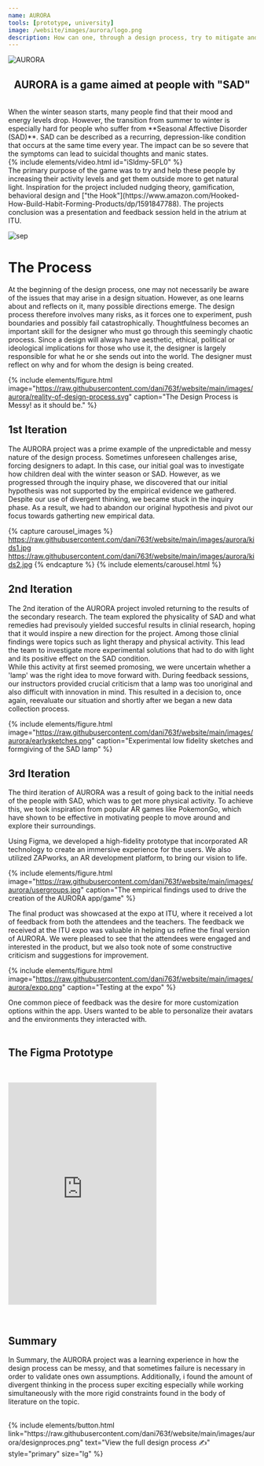 ```yaml
---
name: AURORA
tools: [prototype, university]
image: /website/images/aurora/logo.png
description: How can one, through a design process, try to mitigate and prevent the complex emotional issues that arise in connection with the change of season from summer to winter?
---
```

![AURORA](/website/images/aurora/aurora.png)  
## <center>AURORA is a game aimed at people with "SAD"<center/>
<br>
When the winter season starts, many people find that their mood and energy levels drop. However, the transition from summer to winter is especially hard for people who suffer from **Seasonal Affective Disorder (SAD)**. SAD can be described as a recurring, depression-like condition that occurs at the same time every year. The impact can be so severe that the symptoms can lead to suicidal thoughts and manic states.  
<br>
{% include elements/video.html id="iSldmy-5FL0" %}
<br>
The primary purpose of the game was to try and help these people by increasing their activity levels and get them outside more to get natural light. Inspiration for the project included nudging theory, gamification, behavioral design and ["the Hook"](https://www.amazon.com/Hooked-How-Build-Habit-Forming-Products/dp/1591847788). The projects conclusion was a presentation and feedback session held in the atrium at ITU.  
<br>

![sep](/website/images/sep.svg)

# The Process
At the beginning of the design process, one may not necessarily be aware of the issues that may arise in a design situation. However, as one learns about and reflects on it, many possible directions emerge. The design process therefore involves many risks, as it forces one to experiment, push boundaries and possibly fail catastrophically. Thoughtfulness becomes an important skill for the designer who must go through this seemingly chaotic process. Since a design will always have aesthetic, ethical, political or ideological implications for those who use it, the designer is largely responsible for what he or she sends out into the world. The designer must reflect on why and for whom the design is being created.

{% include elements/figure.html image="https://raw.githubusercontent.com/dani763f/website/main/images/aurora/reality-of-design-process.svg" caption="The Design Process is Messy! as it should be." %}  


## 1st Iteration

The AURORA project was a prime example of the unpredictable and messy nature of the design process. Sometimes unforeseen challenges arise, forcing designers to adapt. In this case, our initial goal was to investigate how children deal with the winter season or SAD. However, as we progressed through the inquiry phase, we discovered that our initial hypothesis was not supported by the empirical evidence we gathered. Despite our use of divergent thinking, we became stuck in the inquiry phase. As a result, we had to abandon our original hypothesis and pivot our focus towards gatherting new empirical data.

{% capture carousel_images %}
https://raw.githubusercontent.com/dani763f/website/main/images/aurora/kids1.jpg
https://raw.githubusercontent.com/dani763f/website/main/images/aurora/kids2.jpg
{% endcapture %}
{% include elements/carousel.html %}


## 2nd Iteration

The 2nd iteration of the AURORA project involed returning to the results of the secondary research. The team explored the physicality of SAD and what remedies had previsouly yielded succesful results in clinial research, hoping that it would inspire a new direction for the project. Among those clinial findings were topics such as light therapy and physical activity. This lead the team to investigate more experimental solutions that had to do with light and its positive effect on the SAD condition.  
While this activity at first seemed promosing, we were uncertain whether a 'lamp' was the right idea to move forward with. During feedback sessions, our instructors provided crucial criticism that a lamp was too unoriginal and also difficult with innovation in mind. This resulted in a decision to, once again, reevaluate our situation and shortly after we began a new data collection process.

{% include elements/figure.html image="https://raw.githubusercontent.com/dani763f/website/main/images/aurora/earlysketches.png" caption="Experimental low fidelity sketches and formgiving of the SAD lamp" %}  


## 3rd Iteration  
The third iteration of AURORA was a result of going back to the initial needs of the people with SAD, which was to get more physical activity. To achieve this, we took inspiration from popular AR games like PokemonGo, which have shown to be effective in motivating people to move around and explore their surroundings.  

Using Figma, we developed a high-fidelity prototype that incorporated AR technology to create an immersive experience for the users. We also utilized ZAPworks, an AR development platform, to bring our vision to life.  

{% include elements/figure.html image="https://raw.githubusercontent.com/dani763f/website/main/images/aurora/usergroups.jpg" caption="The empirical findings used to drive the creation of the AURORA app/game" %}  

The final product was showcased at the expo at ITU, where it received a lot of feedback from both the attendees and the teachers. The feedback we received at the ITU expo was valuable in helping us refine the final version of AURORA. We were pleased to see that the attendees were engaged and interested in the product, but we also took note of some constructive criticism and suggestions for improvement.  

{% include elements/figure.html image="https://raw.githubusercontent.com/dani763f/website/main/images/aurora/expo.png" caption="Testing at the expo" %}  


One common piece of feedback was the desire for more customization options within the app. Users wanted to be able to personalize their avatars and the environments they interacted with.  
<br>

## The Figma Prototype
<br>

<p class="text-center">
<iframe style="border: 1px solid rgba(0, 0, 0, 0.1);" width="300" height="450" src="https://www.figma.com/embed?embed_host=share&url=https%3A%2F%2Fwww.figma.com%2Ffile%2FBl6sIi3G0tEFhMFnJHgN21%2FAURORA%3Fnode-id%3D0%253A1%26t%3DVefSpcKoZVQKO7uK-1" allowfullscreen></iframe>
</p>

<br>

## Summary
In Summary, the AURORA project was a learning experience in how the design process can be messy, and that sometimes failure is necessary in order to validate ones own assumptions. Additionally, i found the amount of divergent thinking in the process super exciting especially while working simultaneously with the more rigid constraints found in the body of literature on the topic.  
<br>
<p class="text-center">
{% include elements/button.html link="https://raw.githubusercontent.com/dani763f/website/main/images/aurora/designproces.png" text="View the full design process ✍️" style="primary" size="lg" %}
</p>  